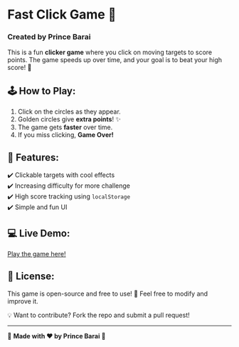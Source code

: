 # Fast Click Game 🚀  
### Created by **Prince Barai**  

This is a fun **clicker game** where you click on moving targets to score points. The game speeds up over time, and your goal is to beat your high score! 🎯  

## 🕹️ How to Play:  
1. Click on the circles as they appear.  
2. Golden circles give **extra points**! ✨  
3. The game gets **faster** over time.  
4. If you miss clicking, **Game Over!**   

## 🚀 Features:  
✔️ Clickable targets with cool effects  
✔️ Increasing difficulty for more challenge  
✔️ High score tracking using `localStorage`  
✔️ Simple and fun UI  

## 💻 Live Demo:  
[Play the game here!](https://your-github-username.github.io/repo-name/)  


## 📜 License:
This game is open-source and free to use! 🎉 Feel free to modify and improve it.

💡 Want to contribute? Fork the repo and submit a pull request!

---

🔹 **Made with ❤️ by Prince Barai** 🔹
